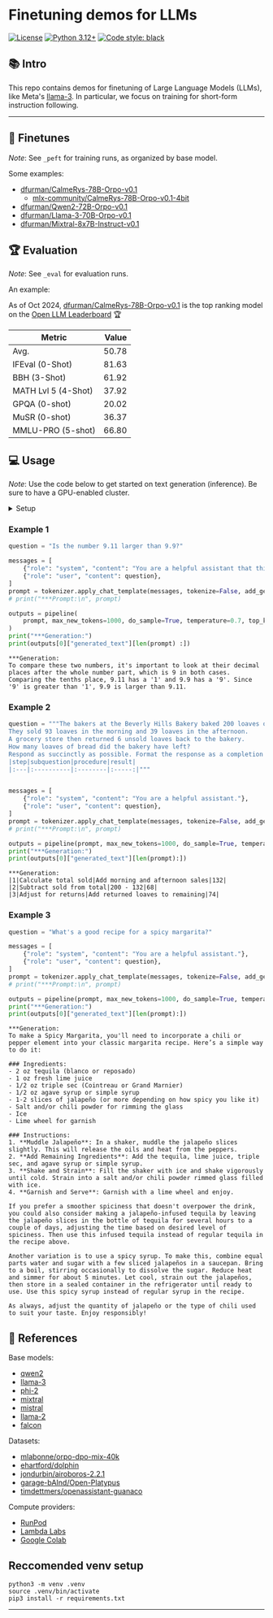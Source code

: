 # Finetuning demos for LLMs

[![License](https://img.shields.io/badge/License-Apache_2.0-green.svg)](https://github.com/daniel-furman/Polyglot-or-Not/blob/main/LICENSE) 
[![Python 3.12+](https://img.shields.io/badge/python-3.12+-blue.svg)](https://www.python.org/downloads/release/python-390/) 
[![Code style: black](https://img.shields.io/badge/code%20style-black-000000.svg)](https://github.com/psf/black) 

## 📚 Intro

This repo contains demos for finetuning of Large Language Models (LLMs), like Meta's [llama-3](https://huggingface.co/meta-llama/Meta-Llama-3-8B). In particular, we focus on training for short-form instruction following.

---

## 🔎 Finetunes

*Note*: See `_peft` for training runs, as organized by base model. 

Some examples:

* [dfurman/CalmeRys-78B-Orpo-v0.1](https://huggingface.co/dfurman/CalmeRys-78B-Orpo-v0.1)
    * [mlx-community/CalmeRys-78B-Orpo-v0.1-4bit](https://huggingface.co/mlx-community/CalmeRys-78B-Orpo-v0.1-4bit)
* [dfurman/Qwen2-72B-Orpo-v0.1](https://huggingface.co/dfurman/Qwen2-72B-Orpo-v0.1)
* [dfurman/Llama-3-70B-Orpo-v0.1](https://huggingface.co/dfurman/Llama-3-70B-Orpo-v0.1)
* [dfurman/Mixtral-8x7B-Instruct-v0.1](https://huggingface.co/dfurman/Mixtral-8x7B-Instruct-v0.1)

## 🏆 Evaluation

*Note*: See `_eval` for evaluation runs. 

An example:

As of Oct 2024, [dfurman/CalmeRys-78B-Orpo-v0.1](https://huggingface.co/dfurman/CalmeRys-78B-Orpo-v0.1) is the top ranking model on the [Open LLM Leaderboard](https://huggingface.co/spaces/open-llm-leaderboard/open_llm_leaderboard) 🏆

|      Metric       |Value|
|-------------------|----:|
|Avg.               |50.78|
|IFEval (0-Shot)    |81.63|
|BBH (3-Shot)       |61.92|
|MATH Lvl 5 (4-Shot)|37.92|
|GPQA (0-shot)      |20.02|
|MuSR (0-shot)      |36.37|
|MMLU-PRO (5-shot)  |66.80|


## 💻 Usage

*Note*: Use the code below to get started on text generation (inference). Be sure to have a GPU-enabled cluster.

<details>

<summary>Setup</summary>

```python
!pip install -qU transformers accelerate bitsandbytes
!huggingface-cli download dfurman/CalmeRys-78B-Orpo-v0.1
```

```python
from transformers import AutoTokenizer, BitsAndBytesConfig
import transformers
import torch


if torch.cuda.get_device_capability()[0] >= 8:
    !pip install -qqq flash-attn
    attn_implementation = "flash_attention_2"
    torch_dtype = torch.bfloat16
else:
    attn_implementation = "eager"
    torch_dtype = torch.float16

# # quantize if necessary
# bnb_config = BitsAndBytesConfig(
#    load_in_4bit=True,
#    bnb_4bit_quant_type="nf4",
#    bnb_4bit_compute_dtype=torch_dtype,
#    bnb_4bit_use_double_quant=True,
# )

model = "dfurman/CalmeRys-78B-Orpo-v0.1"

tokenizer = AutoTokenizer.from_pretrained(model)
pipeline = transformers.pipeline(
    "text-generation",
    model=model,
    model_kwargs={
        "torch_dtype": torch_dtype,
        # "quantization_config": bnb_config,
        "device_map": "auto",
        "attn_implementation": attn_implementation,
    }
)
```

</details>

### Example 1

```python
question = "Is the number 9.11 larger than 9.9?"

messages = [
    {"role": "system", "content": "You are a helpful assistant that thinks step by step."},
    {"role": "user", "content": question},
]
prompt = tokenizer.apply_chat_template(messages, tokenize=False, add_generation_prompt=True)
# print("***Prompt:\n", prompt)

outputs = pipeline(
    prompt, max_new_tokens=1000, do_sample=True, temperature=0.7, top_k=50, top_p=0.95
)
print("***Generation:")
print(outputs[0]["generated_text"][len(prompt) :])
```

```
***Generation:
To compare these two numbers, it's important to look at their decimal places after the whole number part, which is 9 in both cases. Comparing the tenths place, 9.11 has a '1' and 9.9 has a '9'. Since '9' is greater than '1', 9.9 is larger than 9.11.
```

### Example 2

```python
question = """The bakers at the Beverly Hills Bakery baked 200 loaves of bread on Monday morning. 
They sold 93 loaves in the morning and 39 loaves in the afternoon. 
A grocery store then returned 6 unsold loaves back to the bakery. 
How many loaves of bread did the bakery have left?
Respond as succinctly as possible. Format the response as a completion of this table:
|step|subquestion|procedure|result|
|:---|:----------|:--------|:-----:|"""


messages = [
    {"role": "system", "content": "You are a helpful assistant."},
    {"role": "user", "content": question},
]
prompt = tokenizer.apply_chat_template(messages, tokenize=False, add_generation_prompt=True)
# print("***Prompt:\n", prompt)

outputs = pipeline(prompt, max_new_tokens=1000, do_sample=True, temperature=0.7, top_k=50, top_p=0.95)
print("***Generation:")
print(outputs[0]["generated_text"][len(prompt):])

```

```
***Generation:
|1|Calculate total sold|Add morning and afternoon sales|132|
|2|Subtract sold from total|200 - 132|68|
|3|Adjust for returns|Add returned loaves to remaining|74|
```

### Example 3

```python
question = "What's a good recipe for a spicy margarita?"

messages = [
    {"role": "system", "content": "You are a helpful assistant."},
    {"role": "user", "content": question},
]
prompt = tokenizer.apply_chat_template(messages, tokenize=False, add_generation_prompt=True)
# print("***Prompt:\n", prompt)

outputs = pipeline(prompt, max_new_tokens=1000, do_sample=True, temperature=0.7, top_k=50, top_p=0.95)
print("***Generation:")
print(outputs[0]["generated_text"][len(prompt):])
```

```
***Generation:
To make a Spicy Margarita, you'll need to incorporate a chili or pepper element into your classic margarita recipe. Here’s a simple way to do it:

### Ingredients:
- 2 oz tequila (blanco or reposado)
- 1 oz fresh lime juice
- 1/2 oz triple sec (Cointreau or Grand Marnier)
- 1/2 oz agave syrup or simple syrup
- 1-2 slices of jalapeño (or more depending on how spicy you like it)
- Salt and/or chili powder for rimming the glass
- Ice
- Lime wheel for garnish

### Instructions:
1. **Muddle Jalapeño**: In a shaker, muddle the jalapeño slices slightly. This will release the oils and heat from the peppers.
2. **Add Remaining Ingredients**: Add the tequila, lime juice, triple sec, and agave syrup or simple syrup. 
3. **Shake and Strain**: Fill the shaker with ice and shake vigorously until cold. Strain into a salt and/or chili powder rimmed glass filled with ice.
4. **Garnish and Serve**: Garnish with a lime wheel and enjoy.

If you prefer a smoother spiciness that doesn't overpower the drink, you could also consider making a jalapeño-infused tequila by leaving the jalapeño slices in the bottle of tequila for several hours to a couple of days, adjusting the time based on desired level of spiciness. Then use this infused tequila instead of regular tequila in the recipe above. 

Another variation is to use a spicy syrup. To make this, combine equal parts water and sugar with a few sliced jalapeños in a saucepan. Bring to a boil, stirring occasionally to dissolve the sugar. Reduce heat and simmer for about 5 minutes. Let cool, strain out the jalapeños, then store in a sealed container in the refrigerator until ready to use. Use this spicy syrup instead of regular syrup in the recipe. 

As always, adjust the quantity of jalapeño or the type of chili used to suit your taste. Enjoy responsibly!
```

## 🤝 References

Base models:

* [qwen2](https://huggingface.co/Qwen/Qwen2-72B-Instruct)
* [llama-3](https://huggingface.co/meta-llama/Meta-Llama-3-8B)
* [phi-2](https://huggingface.co/microsoft/phi-2)
* [mixtral](https://huggingface.co/mistralai/Mixtral-8x7B-v0.1)
* [mistral](https://huggingface.co/mistralai/Mistral-7B-v0.1)
* [llama-2](https://huggingface.co/meta-llama/Llama-2-70b-hf)
* [falcon](https://huggingface.co/tiiuae/falcon-180B)

Datasets:

* [mlabonne/orpo-dpo-mix-40k](https://huggingface.co/datasets/mlabonne/orpo-dpo-mix-40k)
* [ehartford/dolphin](https://huggingface.co/datasets/ehartford/dolphin)
* [jondurbin/airoboros-2.2.1](https://huggingface.co/datasets/jondurbin/airoboros-2.2.1)
* [garage-bAInd/Open-Platypus](https://huggingface.co/datasets/garage-bAInd/Open-Platypus)
* [timdettmers/openassistant-guanaco](https://huggingface.co/datasets/timdettmers/openassistant-guanaco)

Compute providers:

* [RunPod](https://www.runpod.io/)
* [Lambda Labs](https://lambdalabs.com/)
* [Google Colab](https://colab.google/)

## Reccomended venv setup

```
python3 -m venv .venv
source .venv/bin/activate
pip3 install -r requirements.txt
```

---
